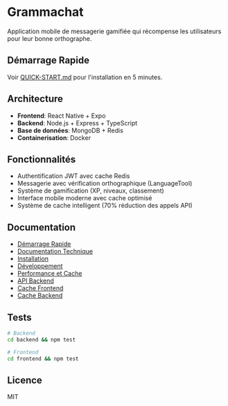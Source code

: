# Grammachat

Application mobile de messagerie gamifiée qui récompense les utilisateurs pour leur bonne orthographe.

##  Démarrage Rapide

Voir [QUICK-START.md](QUICK-START.md) pour l'installation en 5 minutes.

##  Architecture

- **Frontend**: React Native + Expo
- **Backend**: Node.js + Express + TypeScript  
- **Base de données**: MongoDB + Redis
- **Containerisation**: Docker

##  Fonctionnalités

- Authentification JWT avec cache Redis
- Messagerie avec vérification orthographique (LanguageTool)
- Système de gamification (XP, niveaux, classement)
- Interface mobile moderne avec cache optimisé
- Système de cache intelligent (70% réduction des appels API)

##  Documentation

- [Démarrage Rapide](QUICK-START.md)
- [Documentation Technique](TECH.md)
- [Installation](docs/installation.md)
- [Développement](docs/development.md)
- [Performance et Cache](docs/performance.md)
- [API Backend](backend/README.md)
- [Cache Frontend](frontend/docs/api-cache.md)
- [Cache Backend](backend/docs/redis-cache.md)

##  Tests

```bash
# Backend
cd backend && npm test

# Frontend  
cd frontend && npm test
```

##  Licence

MIT
